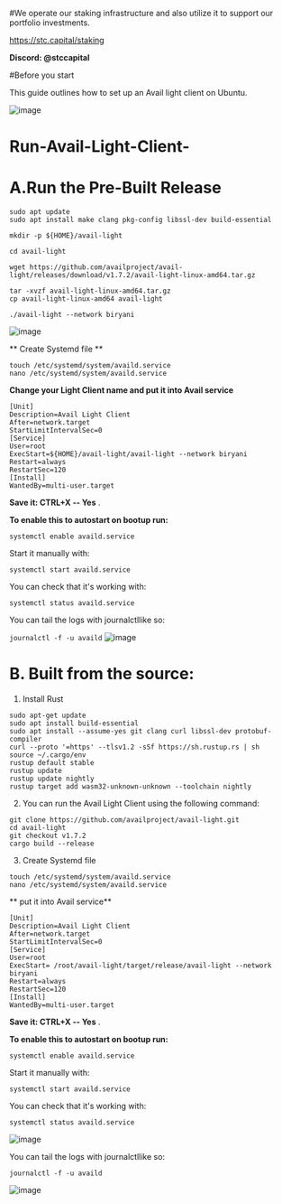 #We operate our staking infrastructure and also utilize it to support our portfolio investments. 

https://stc.capital/staking 

**Discord: @stccapital**

#Before you start

This guide outlines how to set up an Avail light client on Ubuntu.


![image](https://github.com/trankimly10/Run-Avail-Light-Client-/assets/53910478/6c6ae9fb-8c57-45ec-935d-d1e6408d6367)
# Run-Avail-Light-Client-
 # A.Run the Pre-Built Release

```
sudo apt update
sudo apt install make clang pkg-config libssl-dev build-essential
```
```
mkdir -p ${HOME}/avail-light
```
```
cd avail-light
```
```
wget https://github.com/availproject/avail-light/releases/download/v1.7.2/avail-light-linux-amd64.tar.gz
```
```
tar -xvzf avail-light-linux-amd64.tar.gz
cp avail-light-linux-amd64 avail-light
```
```
./avail-light --network biryani
```
![image](https://github.com/trankimly10/Run-Avail-Light-Client-/assets/53910478/e69f3105-4bc4-46bb-9934-233e785d729b)

** Create Systemd file
** 
```
touch /etc/systemd/system/availd.service
nano /etc/systemd/system/availd.service
```

**Change your Light Client name and put it into Avail service**

```
[Unit] 
Description=Avail Light Client
After=network.target
StartLimitIntervalSec=0
[Service] 
User=root 
ExecStart=${HOME}/avail-light/avail-light --network biryani
Restart=always 
RestartSec=120
[Install] 
WantedBy=multi-user.target

```
**Save it: CTRL+X -- Yes** .


**To enable this to autostart on bootup run:**

```systemctl enable availd.service```

Start it manually with:

```systemctl start availd.service```

You can check that it's working with:

```systemctl status availd.service```

You can tail the logs with journalctllike so:

```journalctl -f -u availd```
![image](https://github.com/trankimly10/Run-Avail-Light-Client-/assets/53910478/b1463796-4124-49b3-9cef-f66f5c3e6165)

#  B. Built from the source:

1. Install Rust

```
sudo apt-get update
sudo apt install build-essential
sudo apt install --assume-yes git clang curl libssl-dev protobuf-compiler
curl --proto '=https' --tlsv1.2 -sSf https://sh.rustup.rs | sh
source ~/.cargo/env
rustup default stable
rustup update
rustup update nightly
rustup target add wasm32-unknown-unknown --toolchain nightly
```

2. You can run the Avail Light Client using the following command:

```
git clone https://github.com/availproject/avail-light.git
cd avail-light
git checkout v1.7.2
cargo build --release
```
3. Create Systemd file
```
touch /etc/systemd/system/availd.service
nano /etc/systemd/system/availd.service
```

** put it into Avail service**

```
[Unit] 
Description=Avail Light Client
After=network.target
StartLimitIntervalSec=0
[Service] 
User=root 
ExecStart= /root/avail-light/target/release/avail-light --network biryani
Restart=always 
RestartSec=120
[Install] 
WantedBy=multi-user.target

```
**Save it: CTRL+X -- Yes** .


**To enable this to autostart on bootup run:**

```systemctl enable availd.service```

Start it manually with:

```systemctl start availd.service```

You can check that it's working with:

```systemctl status availd.service```

![image](https://github.com/trankimly10/Run-Avail-Light-Client-/assets/53910478/cd0ba0b1-679d-4d12-8ad6-e8a1ae9aa257)

You can tail the logs with journalctllike so:

```journalctl -f -u availd```

![image](https://github.com/trankimly10/Run-Avail-Light-Client-/assets/53910478/b01d6988-5e85-4a5c-a67b-6b24235d5ac3)

